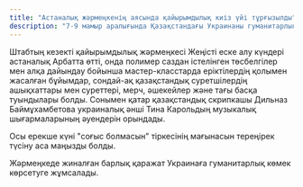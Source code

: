 ```yaml
---
title: "Астаналық жәрмеңкенің аясында қайырымдылық киіз үйі тұрғызылды"
description: "7-9 мамыр аралығында Қазақстандағы Украинаны гуманитарлық қолдау Штабы қалалық жәрмеңкеге қатысты."
---
```


Штабтың кезекті қайырымдылық жәрмеңкесі Жеңісті еске алу күндері астаналық Арбатта өтті, онда полимер саздан істелінген төсбелгілер мен алқа дайындау бойынша мастер-класстарда еріктілердің қолымен жасалған бұйымдар, сондай-ақ қазақстандық суретшілердің ашықхаттары мен суреттері, мерч, әшекейлер және тағы басқа туындылары болды. Сонымен қатар қазақстандық скрипкашы Дильназ Баймұхамбетова украиналық әнші Тина Карольдың музыкалық шығармаларының әуендерін орындады.

Осы ерекше күні "соғыс болмасын" тіркесінің мағынасын тереңірек түсіну аса маңызды болды.

Жәрмеңкеде жиналған барлық қаражат Украинаға гуманитарлық көмек көрсетуге жұмсалады.
